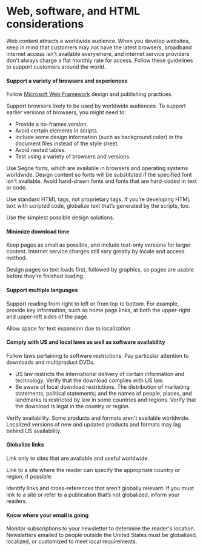﻿# Web, software, and HTML considerations

Web content attracts a worldwide audience. When you develop websites, keep in mind that customers may not have the latest browsers, broadband
internet access isn't available everywhere, and internet service
providers don't always charge a flat monthly rate for access. Follow these guidelines to support customers around the world.

#### Support a variety of browsers and experiences

Follow [Microsoft Web Framework](http://www.getmwf.com/) design and publishing practices.

Support browsers likely to be used by worldwide audiences. To support earlier versions of browsers, you might need to:

  - Provide a no-frames version. 
  - Avoid certain elements in scripts. 
  - Include some design information (such as background color) in the document files instead of the style sheet. 
  - Avoid nested tables.
  - Test using a variety of browsers and versions. 

Use Segoe fonts,
which are available in browsers and operating systems worldwide. Design
content so fonts will be substituted if the specified font isn't
available. Avoid hand-drawn fonts and fonts that are hard-coded in text or code.

Use standard HTML tags, not proprietary tags. If you’re developing HTML text with scripted code, globalize text that’s generated by the scripts, too.

Use the simplest possible design solutions.

#### Minimize download time

Keep pages as small as possible,
and include text-only versions for larger content. Internet service
charges still vary greatly by locale and access method.

Design pages so text loads first, followed by graphics, so pages are usable before they're finished loading. 

#### Support multiple languages

Support reading from right to left or from top to bottom.
For example, provide key information, such as home
page links, at both the upper-right and upper-left sides of the
page. 

Allow space for text expansion due to localization.

#### Comply with US and local laws as well as software availability

Follow laws pertaining to software restrictions. Pay particular attention to downloads and multiproduct DVDs. 

  - US
    law restricts the international delivery of certain
    information and technology. Verify that the download complies with
    US law.
  - Be
    aware of local download restrictions. The distribution of
    marketing statements; political statements; and the names of people,
    places, and landmarks is restricted by law in some countries and
    regions. Verify that the download is legal in the country or
    region.

Verify availability.
Some products and formats aren't available worldwide.
Localized versions of new and updated products and formats may lag
behind US availability. 

#### Globalize links

Link only to sites that are available and useful worldwide.

Link to a site where the reader can specify the appropriate country or region, if possible.

Identify links and cross-references that aren’t globally relevant. If you must link to a site or refer to a publication that’s not globalized, inform your readers.

#### Know where your email is going

Monitor subscriptions to your newsletter to determine the reader's location.
Newsletters emailed to people outside the United States must
be globalized, localized, or customized to meet local
requirements.

